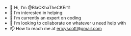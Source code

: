 - 👋 Hi, I’m @BlaCKhaTheCKEr11
- 👀 I’m interested in helping
- 🌱 I’m currently an expert on coding
- 💞️ I’m looking to collaborate on whatever u need help with
- 📫 How to reach me at ericyscott@gmail.com

<!---
BlaCKhaTheCKEr11/BlaCKhaTheCKEr11 is a ✨ special ✨ repository because its `README.md` (this file) appears on your GitHub profile.
You can click the Preview link to take a look at your changes.
--->
